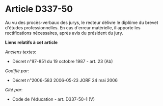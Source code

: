 # Article D337-50

Au vu des procès-verbaux des jurys, le recteur délivre le diplôme du brevet d'études professionnelles. En cas d'erreur
matérielle, il apporte les rectifications nécessaires, après avis du président du jury.

**Liens relatifs à cet article**

_Anciens textes_:

  - Décret n°87-851 du 19 octobre 1987 - art. 23 (Ab)

_Codifié par_:

  - Décret n°2006-583 2006-05-23 JORF 24 mai 2006

_Cité par_:

  - Code de l'éducation - art. D337-50-1 (V)
